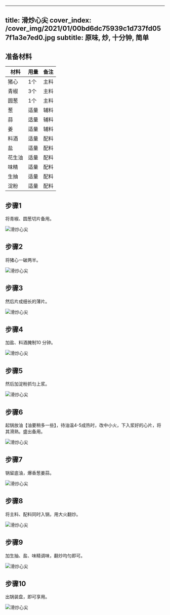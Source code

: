 
---
title: 滑炒心尖
cover_index: /cover_img/2021/01/00bd6dc75939c1d737fd057f1a3e7ed0.jpg
subtitle: 原味, 炒, 十分钟, 简单
---

## 准备材料

| 材料     | 用量 | 备注|
| ------- | ----- | --- |
| 猪心 | 1个| 主料 |
| 青椒 | 3个| 主料 |
| 圆葱 | 1个| 主料 |
| 葱 | 适量| 辅料 |
| 蒜 | 适量| 辅料 |
| 姜 | 适量| 辅料 |
| 料酒 | 适量| 配料 |
| 盐 | 适量| 配料 |
| 花生油 | 适量| 配料 |
| 味精 | 适量| 配料 |
| 生抽 | 适量| 配料 |
| 淀粉 | 适量| 配料 |

## 步骤1

将青椒、圆葱切片备用。

![滑炒心尖](https://i8.meishichina.com/attachment/recipe/201105/201105071544551.jpg?x-oss-process=style/p320) 

## 步骤2

将猪心一破两半。

![滑炒心尖](https://i8.meishichina.com/attachment/recipe/201105/201105071545228.jpg?x-oss-process=style/p320) 

## 步骤3

然后片成细长的薄片。

![滑炒心尖](https://i8.meishichina.com/attachment/recipe/201105/201105071545456.jpg?x-oss-process=style/p320) 

## 步骤4

加盐、料酒腌制10 分钟。

![滑炒心尖](https://i8.meishichina.com/attachment/recipe/201105/201105071546307.jpg?x-oss-process=style/p320) 

## 步骤5

然后加淀粉抓匀上浆。

![滑炒心尖](https://i8.meishichina.com/attachment/recipe/201105/201105071548045.jpg?x-oss-process=style/p320) 

## 步骤6

起锅放油【油要稍多一些】，待油温4-5成热时，改中小火，下入浆好的心片，将其滑熟。盛出备用。

![滑炒心尖](https://i8.meishichina.com/attachment/recipe/201105/201105071548393.jpg?x-oss-process=style/p320) 

## 步骤7

锅留底油，爆香葱姜蒜。

![滑炒心尖](https://i8.meishichina.com/attachment/recipe/201105/201105071549183.jpg?x-oss-process=style/p320) 

## 步骤8

将主料、配料同时入锅，用大火翻炒。

![滑炒心尖](https://i8.meishichina.com/attachment/recipe/201105/201105071549500.jpg?x-oss-process=style/p320) 

## 步骤9

加生抽、盐、味精调味，翻炒均匀即可。

![滑炒心尖](https://i8.meishichina.com/attachment/recipe/201105/201105071550170.jpg?x-oss-process=style/p320) 

## 步骤10

出锅装盘，即可享用。

![滑炒心尖](https://i8.meishichina.com/attachment/recipe/201105/201105071551307.jpg?x-oss-process=style/p320) 

